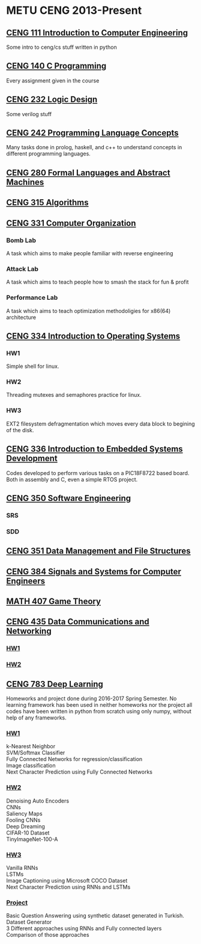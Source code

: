 # METU CENG 2013-Present

## [CENG 111 Introduction to Computer Engineering](https://github.com/kadircet/CENG/tree/master/111)
Some intro to ceng/cs stuff written in python

## [CENG 140 C Programming](https://github.com/kadircet/CENG/tree/master/140)
Every assignment given in the course

## [CENG 232 Logic Design](https://github.com/kadircet/CENG/tree/master/232)
Some verilog stuff

## [CENG 242 Programming Language Concepts](https://github.com/kadircet/CENG/tree/master/242)
Many tasks done in prolog, haskell, and c++ to understand concepts in different
programming languages.

## [CENG 280 Formal Languages and Abstract Machines](https://github.com/kadircet/CENG/tree/master/280)

## [CENG 315 Algorithms](https://github.com/kadircet/CENG/tree/master/315)

## [CENG 331 Computer Organization](https://github.com/kadircet/CENG/tree/master/331)
### Bomb Lab
A task which aims to make people familiar with reverse engineering

### Attack Lab
A task which aims to teach people how to smash the stack for fun & profit

### Performance Lab
A task which aims to teach optimization methodoligies for x86(64) architecture

## [CENG 334 Introduction to Operating Systems](https://github.com/kadircet/CENG/tree/master/334)
### HW1
Simple shell for linux.

### HW2
Threading mutexes and semaphores practice for linux.

### HW3
EXT2 filesystem defragmentation which moves every data block to begining of the disk.

## [CENG 336 Introduction to Embedded Systems Development](https://github.com/kadircet/CENG/tree/master/336)
Codes developed to perform various tasks on a PIC18F8722 based board. Both in assembly and C,
even a simple RTOS project.

## [CENG 350 Software Engineering](https://github.com/kadircet/CENG/tree/master/350)
### SRS
### SDD

## [CENG 351 Data Management and File Structures](https://github.com/kadircet/CENG/tree/master/351)

## [CENG 384 Signals and Systems for Computer Engineers](https://github.com/kadircet/CENG/tree/master/384)

## [MATH 407 Game Theory](https://github.com/kadircet/CENG/tree/master/407)

## [CENG 435 Data Communications and Networking](https://github.com/kadircet/CENG/tree/master/435)
### [HW1](https://github.com/kadircet/CENG/tree/master/435/hw1)
### [HW2](https://github.com/kadircet/CENG/tree/master/435/hw2)

## [CENG 783 Deep Learning](https://github.com/kadircet/CENG/tree/master/783)
Homeworks and project done during 2016-2017 Spring Semester.
No learning framework has been used in neither homeworks nor the project all
codes have been written in python from scratch using only numpy, without help
of any frameworks.

### [HW1](https://github.com/kadircet/CENG/tree/master/783/HW1)
k-Nearest Neighbor  
SVM/Softmax Classifier  
Fully Connected Networks for regression/classification  
Image classification  
Next Character Prediction using Fully Connected Networks  

### [HW2](https://github.com/kadircet/CENG/tree/master/783/HW2)
Denoising Auto Encoders  
CNNs  
Saliency Maps  
Fooling CNNs  
Deep Dreaming  
CIFAR-10 Dataset  
TinyImageNet-100-A  

### [HW3](https://github.com/kadircet/CENG/tree/master/783/HW3)
Vanilla RNNs  
LSTMs  
Image Captioning using Microsoft COCO Dataset  
Next Character Prediction using RNNs and LSTMs  

### [Project](https://github.com/kadircet/CENG/tree/master/783/project)
Basic Question Answering using synthetic dataset generated in Turkish.  
Dataset Generator  
3 Different approaches using RNNs and Fully connected layers  
Comparison of those approaches  
